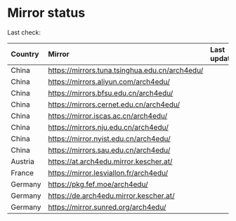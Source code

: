 <script src="./time.js"></script>
# Mirror status
Last check: <script type="text/javascript">localize(1721773151.679663);</script>

|Country|Mirror|Last update|
|:------|:-----|:----------|
|China|https://mirrors.tuna.tsinghua.edu.cn/arch4edu/|<script type="text/javascript">localize(1721759594);</script>|
|China|https://mirrors.aliyun.com/arch4edu/|<script type="text/javascript">localize(1721716512);</script>|
|China|https://mirrors.bfsu.edu.cn/arch4edu/|<script type="text/javascript">localize(1721759594);</script>|
|China|https://mirrors.cernet.edu.cn/arch4edu/|<script type="text/javascript">localize(1721759594);</script>|
|China|https://mirror.iscas.ac.cn/arch4edu/|<script type="text/javascript">localize(1721759594);</script>|
|China|https://mirrors.nju.edu.cn/arch4edu/|<script type="text/javascript">localize(1721673297);</script>|
|China|https://mirror.nyist.edu.cn/arch4edu/|<script type="text/javascript">localize(1721716512);</script>|
|China|https://mirrors.sau.edu.cn/arch4edu/|<script type="text/javascript">localize(1721716512);</script>|
|Austria|https://at.arch4edu.mirror.kescher.at/|<script type="text/javascript">localize(1721759594);</script>|
|France|https://mirror.lesviallon.fr/arch4edu/|<script type="text/javascript">localize(1721716512);</script>|
|Germany|https://pkg.fef.moe/arch4edu/|<script type="text/javascript">localize(1721759594);</script>|
|Germany|https://de.arch4edu.mirror.kescher.at/|<script type="text/javascript">localize(1721759594);</script>|
|Germany|https://mirror.sunred.org/arch4edu/|<script type="text/javascript">localize(1721759594);</script>|

<script src="./tablefilter/tablefilter.js"></script>
<script src="./table.js"></script>